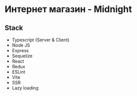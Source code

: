 # Интернет магазин - Midnight
## Stack
- Typescript (Server & Client)
- Node JS
- Express
- Sequelize
- React
- Redux
- ESLint
- Vite
- SSR
- Lazy loading
